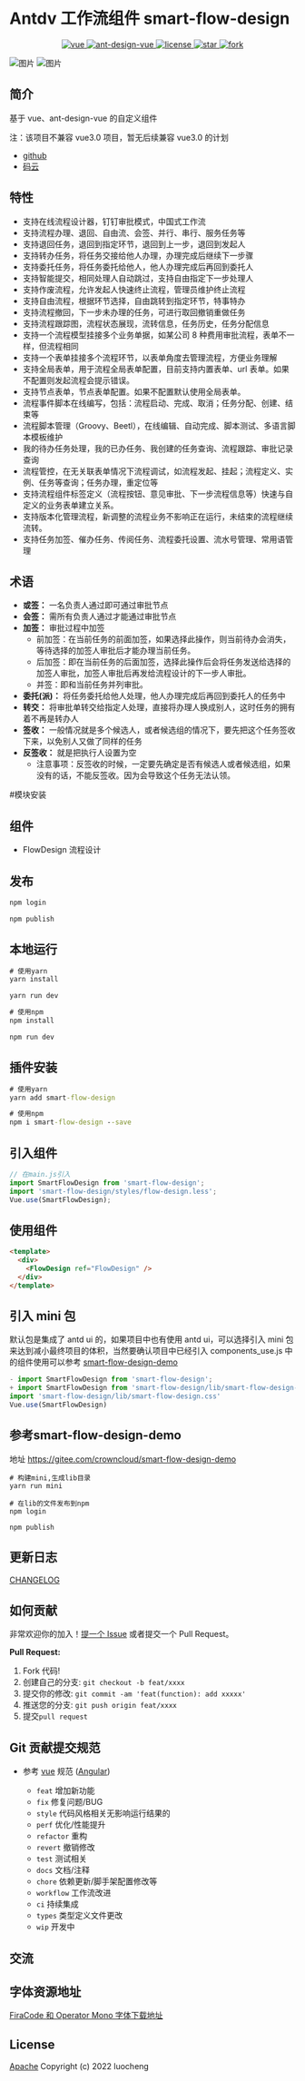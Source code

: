 # Antdv 工作流组件 smart-flow-design

<p align="center">
  <a href="https://github.com/vuejs/vue">
    <img src="https://img.shields.io/badge/vue-2.6.14-brightgreen.svg" alt="vue">
  </a>
  <a href="https://github.com/vueComponent/ant-design-vue">
    <img src="https://img.shields.io/badge/Ant%20Design%20Vue-1.7.8-blue" alt="ant-design-vue">
  </a>
  <a href="https://gitee.com/crowncloud/smart-flow-design/blob/master/LICENSE">
    <img src="https://img.shields.io/badge/license-Apache-blue" alt="license">
  </a>
  <a href='https://gitee.com/crowncloud/smart-flow-design/stargazers'>
     <img src='https://gitee.com/crowncloud/smart-flow-design/badge/star.svg?theme=dark' alt='star'/>
  </a>
  <a href='https://gitee.com/crowncloud/smart-flow-design/members'><img src='https://gitee.com/crowncloud/smart-flow-design/badge/fork.svg?theme=white' alt='fork'/>
  </a>
</p>

![图片](https://gitee.com/crowncloud/smart-flow-design/raw/master/demo.jpg) ![图片](https://gitee.com/crowncloud/smart-flow-design/raw/master/setting.jpg)

## 简介

基于 vue、ant-design-vue 的自定义组件

注：该项目不兼容 vue3.0 项目，暂无后续兼容 vue3.0 的计划

- [github](https://github.com/smart-flow/smart-flow-design)
- [码云](https://gitee.com/crowncloud/smart-flow-design)


## 特性

- 支持在线流程设计器，钉钉审批模式，中国式工作流
- 支持流程办理、退回、自由流、会签、并行、串行、服务任务等
- 支持退回任务，退回到指定环节，退回到上一步，退回到发起人
- 支持转办任务，将任务交接给他人办理，办理完成后继续下一步骤
- 支持委托任务，将任务委托给他人，他人办理完成后再回到委托人
- 支持智能提交，相同处理人自动跳过，支持自由指定下一步处理人
- 支持作废流程，允许发起人快速终止流程，管理员维护终止流程
- 支持自由流程，根据环节选择，自由跳转到指定环节，特事特办
- 支持流程撤回，下一步未办理的任务，可进行取回撤销重做任务
- 支持流程跟踪图，流程状态展现，流转信息，任务历史，任务分配信息
- 支持一个流程模型挂接多个业务单据，如某公司 8 种费用审批流程，表单不一样，但流程相同
- 支持一个表单挂接多个流程环节，以表单角度去管理流程，方便业务理解
- 支持全局表单，用于流程全局表单配置，目前支持内置表单、url 表单。如果不配置则发起流程会提示错误。
- 支持节点表单，节点表单配置。如果不配置默认使用全局表单。
- 流程事件脚本在线编写，包括：流程启动、完成、取消；任务分配、创建、结束等
- 流程脚本管理（Groovy、Beetl），在线编辑、自动完成、脚本测试、多语言脚本模板维护
- 我的待办任务处理，我的已办任务、我创建的任务查询、流程跟踪、审批记录查询
- 流程管控，在无关联表单情况下流程调试，如流程发起、挂起；流程定义、实例、任务等查询；任务办理，重定位等
- 支持流程组件标签定义（流程按钮、意见审批、下一步流程信息等）快速与自定义的业务表单建立关系。
- 支持版本化管理流程，新调整的流程业务不影响正在运行，未结束的流程继续流转。
- 支持任务加签、催办任务、传阅任务、流程委托设置、流水号管理、常用语管理

## 术语

- **或签：** 一名负责人通过即可通过审批节点
- **会签：** 需所有负责人通过才能通过审批节点
- **加签：** 审批过程中加签
  - 前加签：在当前任务的前面加签，如果选择此操作，则当前待办会消失，等待选择的加签人审批后才能办理当前任务。
  - 后加签：即在当前任务的后面加签，选择此操作后会将任务发送给选择的加签人审批，加签人审批后再发给流程设计的下一步人审批。
  - 并签：即和当前任务并列审批。
- **委托(派)：** 将任务委托给他人处理，他人办理完成后再回到委托人的任务中
- **转交：** 将审批单转交给指定人处理，直接将办理人换成别人，这时任务的拥有着不再是转办人
- **签收：** 一般情况就是多个候选人，或者候选组的情况下，要先把这个任务签收下来，以免别人又做了同样的任务
- **反签收：** 就是把执行人设置为空
  - 注意事项：反签收的时候，一定要先确定是否有候选人或者候选组，如果没有的话，不能反签收。因为会导致这个任务无法认领。

#模块安装

## 组件

- FlowDesign 流程设计

## 发布

```cmd
npm login

npm publish
```

## 本地运行

```cmd
# 使用yarn
yarn install

yarn run dev

# 使用npm
npm install

npm run dev
```

## 插件安装

```cmd
# 使用yarn
yarn add smart-flow-design

# 使用npm
npm i smart-flow-design --save
```

## 引入组件

```javascript
// 在main.js引入
import SmartFlowDesign from 'smart-flow-design';
import 'smart-flow-design/styles/flow-design.less';
Vue.use(SmartFlowDesign);
```

## 使用组件

```html
<template>
  <div>
    <FlowDesign ref="FlowDesign" />
  </div>
</template>
```

## 引入 mini 包

默认包是集成了 antd ui 的，如果项目中也有使用 antd ui，可以选择引入 mini 包来达到减小最终项目的体积，当然要确认项目中已经引入 components_use.js 中的组件使用可以参考 [smart-flow-design-demo](https://gitee.com/crowncloud/smart-flow-design-demo)

```javascript
- import SmartFlowDesign from 'smart-flow-design';
+ import SmartFlowDesign from 'smart-flow-design/lib/smart-flow-design-mini.umd.min'
import 'smart-flow-design/lib/smart-flow-design.css'
Vue.use(SmartFlowDesign)
```

## 参考smart-flow-design-demo
地址 https://gitee.com/crowncloud/smart-flow-design-demo

```node
# 构建mini,生成lib目录
yarn run mini

# 在lib的文件发布到npm
npm login

npm publish
```


## 更新日志

[CHANGELOG](./CHANGELOG.md)

## 如何贡献

非常欢迎你的加入！[提一个 Issue](https://gitee.com/crowncloud/smart-flow-design/issues/new?issue) 或者提交一个 Pull Request。

**Pull Request:**

1. Fork 代码!
2. 创建自己的分支: `git checkout -b feat/xxxx`
3. 提交你的修改: `git commit -am 'feat(function): add xxxxx'`
4. 推送您的分支: `git push origin feat/xxxx`
5. 提交`pull request`

## Git 贡献提交规范

- 参考 [vue](https://github.com/vuejs/vue/blob/dev/.github/COMMIT_CONVENTION.md) 规范 ([Angular](https://github.com/conventional-changelog/conventional-changelog/tree/master/packages/conventional-changelog-angular))

  - `feat` 增加新功能
  - `fix` 修复问题/BUG
  - `style` 代码风格相关无影响运行结果的
  - `perf` 优化/性能提升
  - `refactor` 重构
  - `revert` 撤销修改
  - `test` 测试相关
  - `docs` 文档/注释
  - `chore` 依赖更新/脚手架配置修改等
  - `workflow` 工作流改进
  - `ci` 持续集成
  - `types` 类型定义文件更改
  - `wip` 开发中

## 交流



## 字体资源地址

[FiraCode 和 Operator Mono 字体下载地址](https://gitcode.net/mirrors/beichensky/font)

## License

[Apache](https://gitee.com/crowncloud/smart-flow-design/blob/master/LICENSE) Copyright (c) 2022 luocheng
